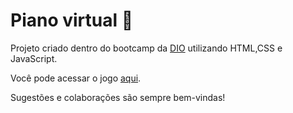 # Piano virtual 🎹

Projeto criado dentro do bootcamp da [DIO](https://www.dio.me/) utilizando HTML,CSS e JavaScript.

Você pode acessar o jogo [aqui]().

Sugestões e colaborações são sempre bem-vindas!
